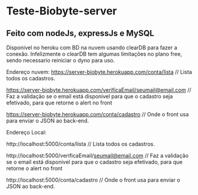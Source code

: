 # Teste-Biobyte-server

## Feito com nodeJs, expressJs e MySQL
Disponivel no heroku com BD na nuvem usando clearDB para fazer a conexão.
Infelizmente o clearDB tem algumas limitações no plano free, sendo necessario reiniciar o dyno para uso.

Endereço nuvem:
https://server-biobyte.herokuapp.com/conta/lista // Lista todos os cadastros.

https://server-biobyte.herokuapp.com/verificaEmail/seumail@email.com // Faz a validação se o email está disponivel para que o cadastro seja efetivado, para que retorne o alert no front

https://server-biobyte.herokuapp.com/conta/cadastro // Onde o front usa para enviar o JSON ao back-end.


Endereço Local:

http://localhost:5000/conta/lista // Lista todos os cadastros.

http://localhost:5000/verificaEmail/seumail@email.com // Faz a validação se o email está disponivel para que o cadastro seja efetivado, para que retorne o alert no front

http://localhost:5000/conta/cadastro // Onde o front usa para enviar o JSON ao back-end.
